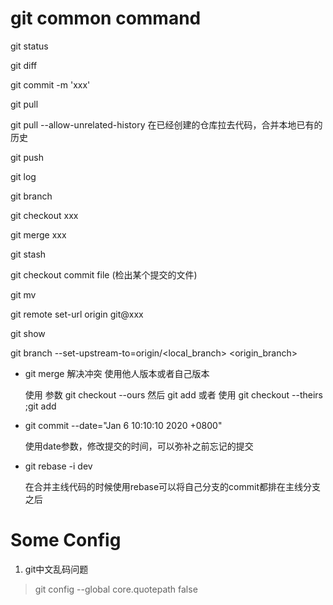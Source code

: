 # git common command

git status 

git diff

git commit -m 'xxx'

git pull

git pull --allow-unrelated-history 在已经创建的仓库拉去代码，合并本地已有的历史

git push

git log

git branch

git checkout xxx 

git merge xxx 

git stash

git checkout commit file  (检出某个提交的文件)

git mv

git remote set-url origin git@xxx

git show

git branch --set-upstream-to=origin/<local_branch> <origin_branch>



- git merge 解决冲突 使用他人版本或者自己版本

   使用 参数 git checkout --ours <file>
   然后 git add
   或者
   使用 git checkout --theirs <file>;git add


- git commit --date="Jan 6 10:10:10 2020 +0800"

   使用date参数，修改提交的时间，可以弥补之前忘记的提交

- git rebase -i dev

  在合并主线代码的时候使用rebase可以将自己分支的commit都排在主线分支之后

# Some Config

1. git中文乱码问题

> git config --global core.quotepath false

